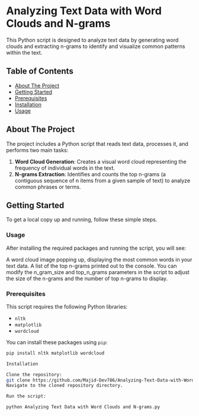 # Analyzing Text Data with Word Clouds and N-grams

This Python script is designed to analyze text data by generating word clouds and extracting n-grams to identify and visualize common patterns within the text. 

## Table of Contents

- [About The Project](#about-the-project)
- [Getting Started](#getting-started)
- [Prerequisites](#prerequisites)
- [Installation](#installation)
- [Usage](#usage)


## About The Project

The project includes a Python script that reads text data, processes it, and performs two main tasks:
1. **Word Cloud Generation**: Creates a visual word cloud representing the frequency of individual words in the text.
2. **N-grams Extraction**: Identifies and counts the top n-grams (a contiguous sequence of n items from a given sample of text) to analyze common phrases or terms.


## Getting Started

To get a local copy up and running, follow these simple steps.

### Usage

After installing the required packages and running the script, you will see:

A word cloud image popping up, displaying the most common words in your text data.
A list of the top n-grams printed out to the console.
You can modify the n_gram_size and top_n_grams parameters in the script to adjust the size of the n-grams and the number of top n-grams to display.

### Prerequisites

This script requires the following Python libraries:
- `nltk`
- `matplotlib`
- `wordcloud`

You can install these packages using `pip`:

```bash
pip install nltk matplotlib wordcloud

Installation

Clone the repository:
git clone https://github.com/Majid-Dev786/Analyzing-Text-Data-with-Word-Clouds-and-N-grams.git
Navigate to the cloned repository directory.

Run the script:

python Analyzing Text Data with Word Clouds and N-grams.py
